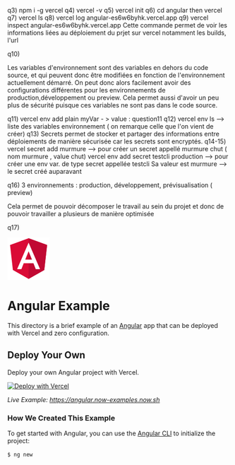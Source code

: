 q3) npm i -g vercel
q4) vercel -v
q5) vercel init
q6) cd angular then vercel
q7) vercel ls
q8) vercel log angular-es6w6byhk.vercel.app
q9) 
vercel inspect angular-es6w6byhk.vercel.app 
Cette commande permet de voir les informations liées au déploiement du prjet sur vercel notamment les builds, l'url

q10) 

Les variables d'environnement sont des variables en dehors du code source, et qui peuvent donc être modifiées en fonction 
de l'environnement actuellement démarré. 
On peut donc alors facilement avoir des configurations différentes pour les environnements de production,développement ou preview.
Cela permet aussi d'avoir un peu plus de sécurité puisque ces variables ne sont pas dans le code source.

q11) vercel env add plain myVar - > value : question11
q12) vercel env ls  --> liste des variables environnement ( on remarque celle que l'on vient de créer)
q13) Secrets permet de stocker et partager des informations entre déploiements de manière sécurisée car les secrets sont encryptés. 
q14-15) vercel secret add murmure --> pour créer un secret appellé murmure chut ( nom murmure , value chut)
	vercel env add secret testcli production --> pour créer une env var. de type secret appellée testcli 
	Sa valeur est murmure --> le secret créé auparavant 

q16) 3 environnements : production, développement, prévisualisation ( preview) 
      
Cela permet de pouvoir décomposer le travail au sein du projet et donc de pouvoir travailler a plusieurs de manière optimisée

q17) 




























![Angular Logo](https://github.com/vercel/vercel/blob/master/packages/frameworks/logos/angular.svg)

# Angular Example

This directory is a brief example of an [Angular](https://angular.io/) app that can be deployed with Vercel and zero configuration.

## Deploy Your Own

Deploy your own Angular project with Vercel.

[![Deploy with Vercel](https://vercel.com/button)](https://vercel.com/import/project?template=https://github.com/vercel/vercel/tree/master/examples/angular)

_Live Example: https://angular.now-examples.now.sh_

### How We Created This Example

To get started with Angular, you can use the [Angular CLI](https://cli.angular.io/) to initialize the project:

```shell
$ ng new
```
